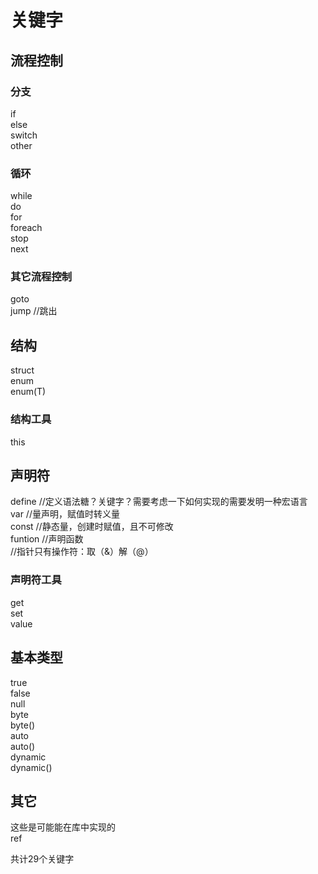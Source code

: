 # 关键字
## 流程控制

### 分支
if  
else  
switch  
other  

### 循环
while  
do  
for  
foreach  
stop  
next  

### 其它流程控制
goto  
jump //跳出  

## 结构
struct  
enum  
enum(T)  
### 结构工具
this

## 声明符
define //定义语法糖？关键字？需要考虑一下如何实现的需要发明一种宏语言  
var //量声明，赋值时转义量  
const //静态量，创建时赋值，且不可修改  
funtion //声明函数  
//指针只有操作符：取（&）解（@）  
### 声明符工具
get  
set  
value  

## 基本类型
true  
false  
null  
byte  
byte()  
auto  
auto()  
dynamic  
dynamic()  

## 其它
这些是可能能在库中实现的  
ref  

共计29个关键字
